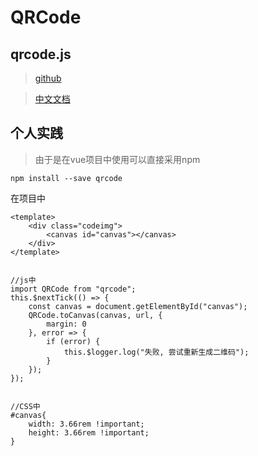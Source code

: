 # QRCode
## qrcode.js
> [github](https://github.com/davidshimjs/qrcodejs)

> [中文文档](http://www.runoob.com/w3cnote/javascript-qrcodejs-library.html)


## 个人实践
> 由于是在vue项目中使用可以直接采用npm

```
npm install --save qrcode
```

在项目中

```
<template>
    <div class="codeimg">
        <canvas id="canvas"></canvas>
    </div>
</template>


//js中
import QRCode from "qrcode";
this.$nextTick(() => {
    const canvas = document.getElementById("canvas");
    QRCode.toCanvas(canvas, url, {
        margin: 0
    }, error => {
        if (error) {
            this.$logger.log("失败, 尝试重新生成二维码");
        }
    });
});


//CSS中
#canvas{
    width: 3.66rem !important;
    height: 3.66rem !important;
}
```
